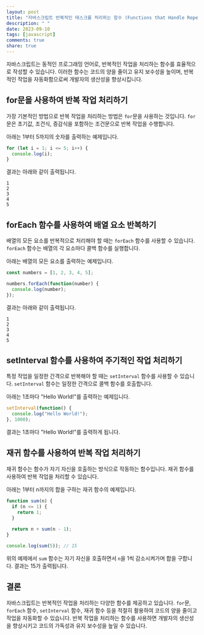```yaml
---
layout: post
title: "자바스크립트 반복적인 태스크를 처리하는 함수 (Functions that Handle Repetitive Tasks)"
description: " "
date: 2023-09-10
tags: [javascript]
comments: true
share: true
---
```


자바스크립트는 동적인 프로그래밍 언어로, 반복적인 작업을 처리하는 함수를 효율적으로 작성할 수 있습니다. 이러한 함수는 코드의 양을 줄이고 유지 보수성을 높이며, 반복적인 작업을 자동화함으로써 개발자의 생산성을 향상시킵니다.

## for문을 사용하여 반복 작업 처리하기

가장 기본적인 방법으로 반복 작업을 처리하는 방법은 `for`문을 사용하는 것입니다. `for`문은 초기값, 조건식, 증감식을 포함하는 조건문으로 반복 작업을 수행합니다.

아래는 1부터 5까지의 숫자를 출력하는 예제입니다.

```javascript
for (let i = 1; i <= 5; i++) {
  console.log(i);
}
```

결과는 아래와 같이 출력됩니다.

```
1
2
3
4
5
```

## forEach 함수를 사용하여 배열 요소 반복하기

배열의 모든 요소를 반복적으로 처리해야 할 때는 `forEach` 함수를 사용할 수 있습니다. `forEach` 함수는 배열의 각 요소마다 콜백 함수를 실행합니다.

아래는 배열의 모든 요소를 출력하는 예제입니다.

```javascript
const numbers = [1, 2, 3, 4, 5];

numbers.forEach(function(number) {
  console.log(number);
});
```

결과는 아래와 같이 출력됩니다.

```
1
2
3
4
5
```

## setInterval 함수를 사용하여 주기적인 작업 처리하기

특정 작업을 일정한 간격으로 반복해야 할 때는 `setInterval` 함수를 사용할 수 있습니다. `setInterval` 함수는 일정한 간격으로 콜백 함수를 호출합니다.

아래는 1초마다 "Hello World!"를 출력하는 예제입니다.

```javascript
setInterval(function() {
  console.log("Hello World!");
}, 1000);
```

결과는 1초마다 "Hello World!"를 출력하게 됩니다.

## 재귀 함수를 사용하여 반복 작업 처리하기

재귀 함수는 함수가 자기 자신을 호출하는 방식으로 작동하는 함수입니다. 재귀 함수를 사용하여 반복 작업을 처리할 수 있습니다.

아래는 1부터 n까지의 합을 구하는 재귀 함수의 예제입니다.

```javascript
function sum(n) {
  if (n <= 1) {
    return 1;
  }
  
  return n + sum(n - 1);
}

console.log(sum(5)); // 15
```

위의 예제에서 `sum` 함수는 자기 자신을 호출하면서 `n`을 1씩 감소시켜가며 합을 구합니다. 결과는 15가 출력됩니다.

## 결론

자바스크립트는 반복적인 작업을 처리하는 다양한 함수를 제공하고 있습니다. `for`문, `forEach` 함수, `setInterval` 함수, 재귀 함수 등을 적절히 활용하여 코드의 양을 줄이고 작업을 자동화할 수 있습니다. 반복 작업을 처리하는 함수를 사용하면 개발자의 생산성을 향상시키고 코드의 가독성과 유지 보수성을 높일 수 있습니다.